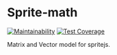 # Sprite-math

[![Maintainability](https://api.codeclimate.com/v1/badges/e6c7a2337d321240a114/maintainability)](https://codeclimate.com/github/spritejs/sprite-math/maintainability)
[![Test Coverage](https://api.codeclimate.com/v1/badges/e6c7a2337d321240a114/test_coverage)](https://codeclimate.com/github/spritejs/sprite-math/test_coverage)

Matrix and Vector model for spritejs.
